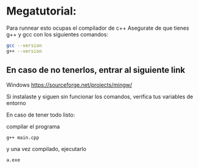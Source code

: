 # Megatutorial:
Para runnear esto ocupas el compilador de c++
Asegurate de que tienes g++ y gcc con los siguientes comandos:
```bash
gcc --version
g++ --version
```

## En caso de no tenerlos, entrar al siguiente link
Windows
https://sourceforge.net/projects/mingw/

Si instalaste y siguen sin funcionar los comandos, verifica tus variables de entorno

En caso de tener todo listo:

compilar el programa
```bash
g++ main.cpp
```

y una vez compilado, ejecutarlo
```bash
a.exe
```
